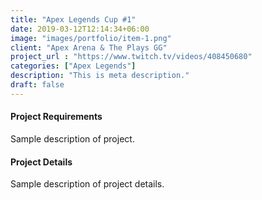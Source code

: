 ```yaml
---
title: "Apex Legends Cup #1"
date: 2019-03-12T12:14:34+06:00
image: "images/portfolio/item-1.png"
client: "Apex Arena & The Plays GG"
project_url : "https://www.twitch.tv/videos/408450680"
categories: ["Apex Legends"]
description: "This is meta description."
draft: false
---
```


#### Project Requirements

Sample description of project.


#### Project Details

Sample description of project details.
